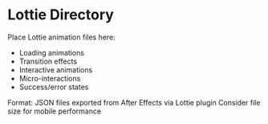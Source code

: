 # Lottie Directory

Place Lottie animation files here:

- Loading animations
- Transition effects
- Interactive animations
- Micro-interactions
- Success/error states

Format: JSON files exported from After Effects via Lottie plugin
Consider file size for mobile performance
